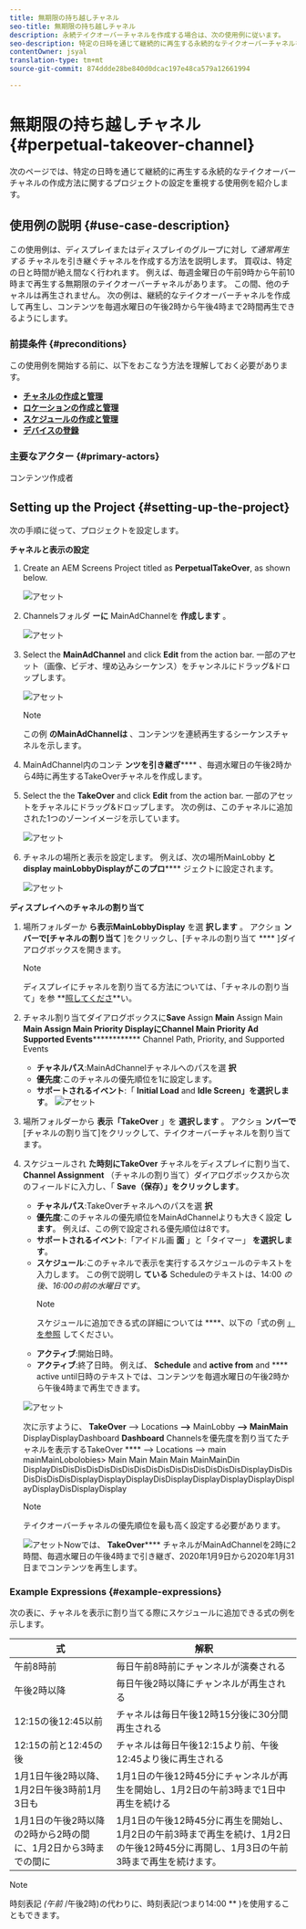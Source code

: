 ```yaml
---
title: 無期限の持ち越しチャネル
seo-title: 無期限の持ち越しチャネル
description: 永続テイクオーバーチャネルを作成する場合は、次の使用例に従います。
seo-description: 特定の日時を通じて継続的に再生する永続的なテイクオーバーチャネルを作成するプロジェクトを設定する場合は、この使用例に従ってください。
contentOwner: jsyal
translation-type: tm+mt
source-git-commit: 874ddde28be840d0dcac197e48ca579a12661994

---
```



# 無期限の持ち越しチャネル {#perpetual-takeover-channel}

次のページでは、特定の日時を通じて継続的に再生する永続的なテイクオーバーチャネルの作成方法に関するプロジェクトの設定を重視する使用例を紹介します。

## 使用例の説明 {#use-case-description}

この使用例は、ディスプレイまたはディスプレイのグループに対し *て通常再生する* チャネルを引き継ぐチャネルを作成する方法を説明します。 買収は、特定の日と時間が絶え間なく行われます。
例えば、毎週金曜日の午前9時から午前10時まで再生する無期限のテイクオーバーチャネルがあります。 この間、他のチャネルは再生されません。 次の例は、継続的なテイクオーバーチャネルを作成して再生し、コンテンツを毎週水曜日の午後2時から午後4時まで2時間再生できるようにします。

### 前提条件 {#preconditions}

この使用例を開始する前に、以下をおこなう方法を理解しておく必要があります。

* **[チャネルの作成と管理](managing-channels.md)**
* **[ロケーションの作成と管理](managing-locations.md)**
* **[スケジュールの作成と管理](managing-schedules.md)**
* **[デバイスの登録](device-registration.md)**

### 主要なアクター {#primary-actors}

コンテンツ作成者

## Setting up the Project {#setting-up-the-project}

次の手順に従って、プロジェクトを設定します。

**チャネルと表示の設定**

1. Create an AEM Screens Project titled as **PerpetualTakeOver**, as shown below.

   ![アセット](assets/p_usecase1.png)

1. Channelsフォルダ **ーに** MainAdChannelを **作成します** 。

   ![アセット](assets/p_usecase2.png)

1. Select the **MainAdChannel** and click **Edit** from the action bar. 一部のアセット（画像、ビデオ、埋め込みシーケンス）をチャンネルにドラッグ&amp;ドロップします。

   ![アセット](assets/p_usecase3.png)


   >[!NOTE]
   >この例 **のMainAdChannelは** 、コンテンツを連続再生するシーケンスチャネルを示します。

1. MainAdChannel内のコンテ **ンツを引き継ぎ****** 、毎週水曜日の午後2時から4時に再生するTakeOverチャネルを作成します。

1. Select the the **TakeOver** and click **Edit** from the action bar. 一部のアセットをチャネルにドラッグ&amp;ドロップします。 次の例は、このチャネルに追加された1つのゾーンイメージを示しています。

   ![アセット](assets/p_usecase4.png)

1. チャネルの場所と表示を設定します。 例えば、次の場所MainLobby **とdisplay mainLobbyDisplayがこのプロ****** ジェクトに設定されます。

   ![アセット](assets/p_usecase5.png)

**ディスプレイへのチャネルの割り当て**

1. 場所フォルダーか **ら表示MainLobbyDisplay** を選 **択します** 。 アクショ **ンバーで[チャネルの割り当て** ]をクリックし、[チャネルの割り当て **** ]ダイアログボックスを開きます。

   >[!NOTE]
   >ディスプレイにチャネルを割り当てる方法については、「チャネルの割り当て」を参 **[照してくださ](channel-assignment.md)**い。

1. チャネル割り当てダイアログボックスに&#x200B;**Save** Assign **Main** Assign Main **Main Assign Main Priority DisplayにChannel Main Priority Ad Supported Events************** Channel Path, Priority, and Supported Events

   * **チャネルパス**:MainAdChannelチャネルへのパスを選 **択**
   * **優先度**:このチャネルの優先順位を1に設定します。
   * **サポートされるイベント**:「 **Initial Load** and **Idle Screen」を選択します**。
   ![アセット](assets/p_usecase6.png)

1. 場所フォルダーから **表示「TakeOver** 」を **選択します** 。 アクショ **ンバーで** [チャネルの割り当て]をクリックして、テイクオーバーチャネルを割り当てます。

1. スケジュールされ **た時刻にTakeOver** チャネルをディスプレイに割り当て、 **Channel Assignment** （チャネルの割り当て）ダイアログボックスから次のフィールドに入力し、「 **Save（保存）」をクリックします**。

   * **チャネルパス**:TakeOverチャネルへのパスを選 **択**
   * **優先度**:このチャネルの優先順位をMainAdChannelよりも大きく設定 **します**。 例えば、この例で設定される優先順位は8です。
   * **サポートされるイベント**:「アイドル画 **面** 」と「タイマー」 **を選択します**。
   * **スケジュール**:このチャネルで表示を実行するスケジュールのテキストを入力します。 この例で説明し **ている** Scheduleのテキストは、14:00 *の後、16:00の前の水曜日です*。
      >[!NOTE]
      >スケジュールに追加できる式の詳細については ****、以下の「式の例 [」を参照](#example-expressions) してください。
   * **アクティブ**:開始日時。
   * **アクティブ**:終了日時。
   例えば、 **Schedule** and **active from** and **** active until日時のテキストでは、コンテンツを毎週水曜日の午後2時から午後4時まで再生できます。


   ![アセット](assets/p_usecase7.png)

   次に示すように、 **TakeOver** —> Locations **—>** MainLobby **—> MainMain** DisplayDisplayDashboard **Dashboard** Channelsを優先度を割り当てたチャネルを表示するTakeOver **** —> Locations —> main mainMainLobolobies> Main Main Main Main MainMainDin DisplayDisDisDisDisDisDisDisDisDisDisDisDisDisDisDisDisDisplayDisDisDisDisDisDisDisplayDisplayDisplayDisDisplayDisplayDisplayDisplayDisplayDisplayDisDisplayDisplay

   >[!NOTE]
   >テイクオーバーチャネルの優先順位を最も高く設定する必要があります。

   ![アセット](assets/p_usecase8.png)Nowでは、 **TakeOver****** チャネルがMainAdChannelを2時に2時間、毎週水曜日の午後4時まで引き継ぎ、2020年1月9日から2020年1月31日までコンテンツを再生します。

### Example Expressions {#example-expressions}

次の表に、チャネルを表示に割り当てる際にスケジュールに追加できる式の例を示します。

| **式** | **解釈** |
|---|---|
| 午前8時前 | 毎日午前8時前にチャンネルが演奏される |
| 午後2時以降 | 毎日午後2時以降にチャンネルが再生される |
| 12:15の後12:45以前 | チャネルは毎日午後12時15分後に30分間再生される |
| 12:15の前と12:45の後 | チャネルは毎日午後12:15より前、午後12:45より後に再生される |
| 1月1日午後2時以降、1月2日午後3時前1月3日も | 1月1日の午後12時45分にチャンネルが再生を開始し、1月2日の午前3時まで1日中再生を続ける |
| 1月1日の午後2時以降の2時から2時の間に、1月2日から3時までの間に | 1月1日の午後12時45分に再生を開始し、1月2日の午前3時まで再生を続け、1月2日の午後12時45分に再開し、1月3日の午前3時まで再生を続けます。 |

>[!NOTE]
>時刻表記 _(午前_ /午後2時)の代わりに、時刻表記(つまり14:00 ** )を使用することもできます。
